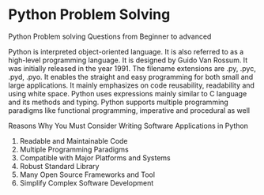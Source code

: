 # Python Problem Solving
Python Problem solving Questions from Beginner to advanced

Python is interpreted object-oriented language. 
It is also referred to as a high-level programming language. It is designed by Guido Van Rossum. 
It was initially released in the year 1991. The filename extensions are .py, .pyc, .pyd, .pyo. 
It enables the straight and easy programming for both small and large applications.
It mainly emphasizes on code reusability, readability and using white space. Python uses expressions mainly similar to C language and its methods and typing.
Python supports multiple programming paradigms like functional programming, imperative and procedural as well

Reasons Why You Must Consider Writing Software Applications in Python
1) Readable and Maintainable Code
2) Multiple Programming Paradigms
3) Compatible with Major Platforms and Systems
4) Robust Standard Library
5) Many Open Source Frameworks and Tool
6) Simplify Complex Software Development
